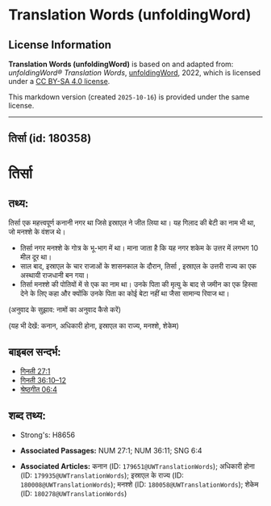 # Translation Words (unfoldingWord)

## License Information

**Translation Words (unfoldingWord)** is based on and adapted from: _unfoldingWord® Translation Words_, [unfoldingWord](https://unfoldingword.org/utw), 2022, which is licensed under a [CC BY-SA 4.0 license](https://creativecommons.org/licenses/by-sa/4.0/legalcode.en).

This markdown version (created `2025-10-16`) is provided under the same license.



--------------------------------

## तिर्सा (id: 180358)

तिर्सा
======

तथ्य:
-----

तिर्सा एक महत्त्वपूर्ण कनानी नगर था जिसे इस्राएल ने जीत लिया था। यह गिलाद की बेटी का नाम भी था, जो मनश्शे के वंशज थे।

* तिर्सा नगर मनश्शे के गोत्र के भू\-भाग में था। माना जाता है कि यह नगर शकेम के उत्तर में लगभग 10 मील दूर था।
* साल बाद, इस्राएल के चार राजाओं के शासनकाल के दौरान, तिर्सा , इस्राएल के उत्तरी राज्य का एक अस्थायी राजधानी बन गया।
* तिर्सा मनश्शे की पोतियों में से एक का नाम था। उनके पिता की मृत्यु के बाद से जमीन का एक हिस्सा देने के लिए कहा और क्योंकि उनके पिता का कोई बेटा नहीं था जैसा सामान्य रिवाज था।

(अनुवाद के सुझाव: नामों का अनुवाद कैसे करें)

(यह भी देखें: कनान, अधिकारी होना, इस्राएल का राज्य, मनश्शे, शेकेम)

बाइबल सन्दर्भ:
--------------

* [गिनती 27:1](https://ref.ly/Num27:1)
* [गिनती 36:10–12](https://ref.ly/Num36:10-Num36:12)
* [श्रेष्ठगीत 06:4](https://ref.ly/Song6:4)

शब्द तथ्य:
----------

* Strong's: H8656

* **Associated Passages:** NUM 27:1; NUM 36:11; SNG 6:4
* **Associated Articles:** कनान (ID: `179651@UWTranslationWords`); अधिकारी होना (ID: `179935@UWTranslationWords`); इस्राएल के राज्य (ID: `180008@UWTranslationWords`); मनश्शे (ID: `180058@UWTranslationWords`); शेकेम (ID: `180278@UWTranslationWords`)

